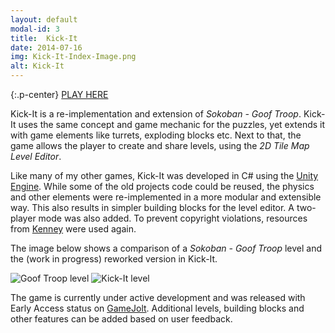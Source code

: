 ```yaml
---
layout: default
modal-id: 3
title:  Kick-It
date: 2014-07-16
img: Kick-It-Index-Image.png
alt: Kick-It
---
```


{:.p-center}
[PLAY HERE][gamejolt-kick-it]

Kick-It is a re-implementation and extension of _Sokoban - Goof Troop_. Kick-It uses the same concept and game mechanic for the puzzles, yet extends it with game elements like turrets, exploding blocks etc. Next to that, the game allows the player to create and share levels, using the _2D Tile Map Level Editor_.

Like many of my other games, Kick-It was developed in C# using the [Unity Engine][unity-3d]. While some of the old projects code could be reused, the physics and other elements were re-implemented in a more modular and extensible way. This also results in simpler building blocks for the level editor. A two-player mode was also added. To prevent copyright violations, resources from [Kenney][kenney] were used again.

The image below shows a comparison of a _Sokoban - Goof Troop_ level and the (work in progress) reworked version in Kick-It.

<img src="{{site.baseurl}}/assets/images/sokoban_goof_troop/Level1.png" class="img-responsive img-centered" alt="Goof Troop level"/>
<img src="{{site.baseurl}}/assets/images/kick_it/LevelExample-Scaled.png" class="img-responsive img-centered" alt="Kick-It level"/>

The game is currently under active development and was released with Early Access status on [GameJolt][gamejolt-kick-it]. Additional levels, building blocks and other features can be added based on user feedback.

[gamejolt-kick-it]: https://gamejolt.com/games/kick-it/262925#close
[unity-3d]: https://unity3d.com/unity
[kenney]: https://kenney.nl/